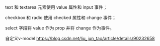 text 和 textarea 元素使用 value 属性和 input 事件；

checkbox 和 radio 使用 checked 属性和 change 事件；

select 字段将 value 作为 prop 并将 change 作为事件。

自定义v-model   https://blog.csdn.net/liu_jun_tao/article/details/90232658

